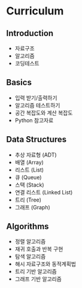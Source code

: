 # Curriculum

## Introduction

- 자료구조
- 알고리즘
- 코딩테스트

## Basics

- 입력 받기/출력하기
- 알고리즘 테스트하기
- 공간 복잡도와 계산 복잡도
- Python 참고자료

## Data Structures

- 추상 자료형 (ADT)
- 배열 (Array)
- 리스트 (List)
- 큐 (Queue)
- 스택 (Stack)
- 연결 리스트 (Linked List)
- 트리 (Tree)
- 그래프 (Graph)

## Algorithms

- 정렬 알고리즘
- 재귀 호출과 반복 구현
- 탐색 알고리즘
- 해시 자료구조와 동적계획법
- 트리 기반 알고리즘
- 그래프 기반 알고리즘
